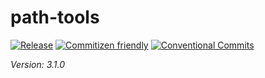 # path-tools

[![Release](https://jitpack.io/v/mxenabled/path-tools.svg)](https://jitpack.io/p/mxenabled/path-tools)
[![Commitizen friendly](https://img.shields.io/badge/commitizen-friendly-brightgreen.svg)](http://commitizen.github.io/cz-cli/)
[![Conventional Commits](https://img.shields.io/badge/Conventional%20Commits-1.0.0-%23FE5196?logo=conventionalcommits&logoColor=white)](https://conventionalcommits.org)

_Version: 3.1.0_ <!-- x-release-please-version -->
